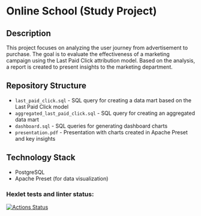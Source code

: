 # Online School (Study Project)
## Description
This project focuses on analyzing the user journey from advertisement to purchase. The goal is to evaluate the effectiveness of a marketing campaign using the Last Paid Click attribution model. Based on the analysis, a report is created to present insights to the marketing department.
## Repository Structure
- `last_paid_click.sql` - SQL query for creating a data mart based on the Last Paid Click model
- `aggregated_last_paid_click.sql` - SQL query for creating an aggregated data mart
- `dashboard.sql` - SQL queries for generating dashboard charts
- `presentation.pdf` - Presentation with charts created in Apache Preset and key insights
## Technology Stack
- PostgreSQL
- Apache Preset (for data visualization)
### Hexlet tests and linter status:
[![Actions Status](https://github.com/LiliyaSamigullina/data-analytics-project-96/actions/workflows/hexlet-check.yml/badge.svg)](https://github.com/LiliyaSamigullina/data-analytics-project-96/actions)
